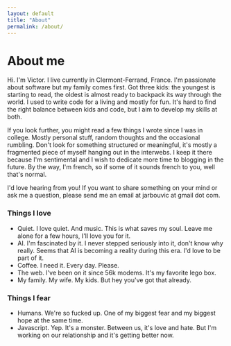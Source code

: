 ```yaml
---
layout: default
title: "About"
permalink: /about/
---
```


# About me

Hi. I'm Victor. I live currently in Clermont-Ferrand, France. I'm passionate about software but my family comes first. Got three kids: the youngest is starting to read, the oldest is almost ready to backpack its way through the world. I used to write code for a living and mostly for fun. It's hard to find the right balance between kids and code, but I aim to develop my skills at both.

If you look further, you might read a few things I wrote since I was in college. Mostly personal stuff, random thoughts and the occasional rumbling. Don't look for something structured or meaningful, it's mostly a fragmented piece of myself hanging out in the interwebs. I keep it there because I'm sentimental and I wish to dedicate more time to blogging in the future. By the way, I'm french, so if some of it sounds french to you, well that's normal.

I'd love hearing from you! If you want to share something on your mind or ask me a question, please send me an email at jarbouvic at gmail dot com.

### Things I love
- Quiet. I love quiet. And music. This is what saves my soul. Leave me alone for a few hours, I'll love you for it.
- AI. I'm fascinated by it. I never stepped seriously into it, don't know why really. Seems that AI is becoming a reality during this era. I'd love to be part of it.
- Coffee. I need it. Every day. Please.
- The web. I've been on it since 56k modems. It's my favorite lego box.
- My family. My wife. My kids. But hey you've got that already.

### Things I fear
- Humans. We're so fucked up. One of my biggest fear and my biggest hope at the same time.
- Javascript. Yep. It's a monster. Between us, it's love and hate. But I'm working on our relationship and it's getting better now. 